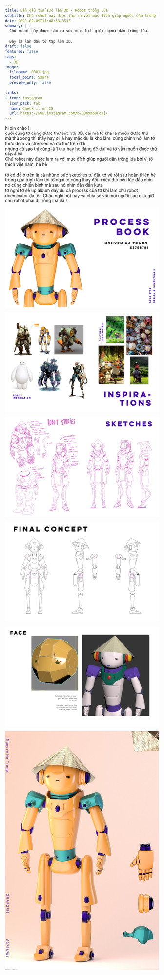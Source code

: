 ```yaml
---
title: Lần đầu thử sức làm 3D - Robot trồng lúa
subtitle: Chú robot này được làm ra với mục đích giúp người dân trông lúa
date: 2021-02-09T11:48:58.351Z
summary: |-
  Chú robot này được làm ra với mục đích giúp người dân trông lúa.

  Đây là lần đầu tớ tập làm 3D.
draft: false
featured: false
tags:
  - 3D
image:
  filename: 0001.jpg
  focal_point: Smart
  preview_only: false
  
links:
- icon: instagram
  icon_pack: fab
  name: Check it on IG
  url: https://www.instagram.com/p/B0n9mpUFqpj/
---
```

<!--StartFragment-->

hi xin chào !\
cuối cùng tớ cũng được thử sức với 3D, cái mà tớ khá là muốn được thử\
mà thử xong thì thấy hay ơi là hay mặc dù là khó lắm. cũng chính nó làm tớ thức đêm và stressed và đủ thứ trên đời\
nhưng dù sao thì cũng là 1 thứ hay ho đáng để thử và tớ vẫn muốn được thử tiếp ế hê\
Chú robot này được làm ra với mục đích giúp người dân trông lúa bởi vì tớ thích việt nam, hế hê\
\
tớ có để ở trên là cả những bức sketches từ đầu tớ vẽ rồi sau hoàn thiện hê\
trong quá trình làm thì tớ nghĩ tớ cũng thay đổi nhiều thứ nên lúc đầu nhìn nó cũng chiến binh mà sau nó nhìn đần đần kute\
tớ nghĩ tớ sẽ up album đầy đủ cả process của tớ khi làm chú robot riceminator (là tên Châu nghĩ hộ) này và chia sẻ với mọi người sau chứ giờ chú robot phải đi trồng lúa đã !



![](0001.jpg "riceminator_1")

![](0002.jpg "riceminator_2")

![](0003.jpg "riceminator_3")

![](0004.jpg "riceminator_4")

![](0005.jpg "riceminator_5")

![](0021.jpg "riceminator_6")

<!--EndFragment-->

